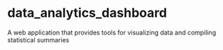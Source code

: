 # data_analytics_dashboard
A web application that provides tools for visualizing data and compiling statistical summaries
